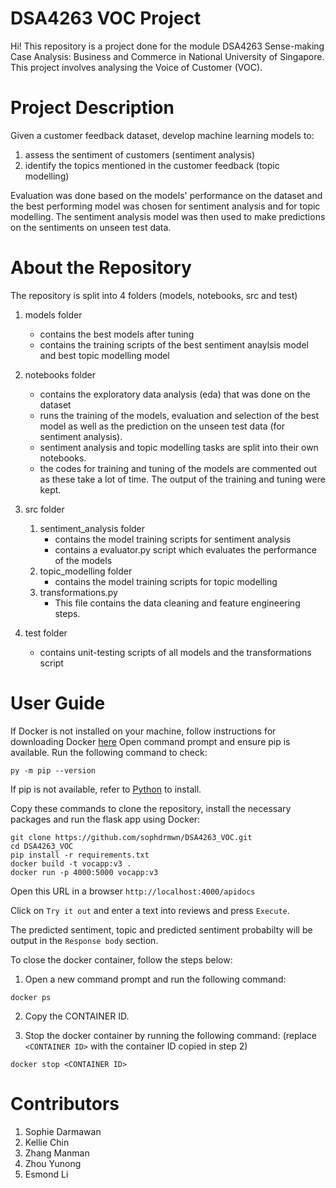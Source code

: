 # DSA4263 VOC Project
Hi! This repository is a project done for the module DSA4263 Sense-making Case Analysis: Business and Commerce in National University of Singapore. This project involves analysing the Voice of Customer (VOC). 

# Project Description
Given a customer feedback dataset, develop machine learning models to:
  1. assess the sentiment of customers (sentiment analysis)
  2. identify the topics mentioned in the customer feedback (topic modelling)

Evaluation was done based on the models' performance on the dataset and the best performing model was chosen for sentiment analysis and for topic modelling. The sentiment analysis model was then used to make predictions on the sentiments on unseen test data.

# About the Repository
The repository is split into 4 folders (models, notebooks, src and test)

  1. models folder
      - contains the best models after tuning
      - contains the training scripts of the best sentiment anaylsis model and best topic modelling model
    
  2. notebooks folder
      - contains the exploratory data analysis (eda) that was done on the dataset
      - runs the training of the models, evaluation and selection of the best model as well as the prediction on the unseen test data (for sentiment analysis). 
      - sentiment analysis and topic modelling tasks are split into their own notebooks. 
      - the codes for training and tuning of the models are commented out as these take a lot of time. The output of the training and tuning were kept. 
  
  3. src folder
      1. sentiment_analysis folder
          - contains the model training scripts for sentiment analysis
          - contains a evaluator.py script which evaluates the performance of the models
      2. topic_modelling folder
          - contains the model training scripts for topic modelling
      3. transformations.py
          - This file contains the data cleaning and feature engineering steps.
   
  4. test folder
      - contains unit-testing scripts of all models and the transformations script
     

# User Guide
If Docker is not installed on your machine, follow instructions for downloading Docker [here](https://docs.docker.com/desktop/install/windows-install/)
Open command prompt and ensure pip is available. Run the following command to check:
```
py -m pip --version
```
If pip is not available, refer to [Python](https://packaging.python.org/en/latest/tutorials/installing-packages/#:~:text=Ensure%20you%20can%20run%20pip%20from%20the%20command%20line,-Additionally%2C%20you'll&text=Run%20python%20get%2Dpip.py,they're%20not%20installed%20already.&text=Be%20cautious%20if%20you're,system%20or%20another%20package%20manager.)  to install. 

Copy these commands to clone the repository, install the necessary packages and run the flask app using Docker:
```
git clone https://github.com/sophdrmwn/DSA4263_VOC.git
cd DSA4263_VOC
pip install -r requirements.txt
docker build -t vocapp:v3 .
docker run -p 4000:5000 vocapp:v3
```
Open this URL in a browser `http://localhost:4000/apidocs` 

Click on `Try it out` and enter a text into reviews and press `Execute`. 

The predicted sentiment, topic and predicted sentiment probabilty will be output in the `Response body` section. 

To close the docker container, follow the steps below:
  1. Open a new command prompt and run the following command:
  ```
  docker ps
  ```
  
  2. Copy the CONTAINER ID. 
  
  3. Stop the docker container by running the following command: (replace `<CONTAINER ID>` with the container ID copied in step 2)
  ```
  docker stop <CONTAINER ID>
  ```


# Contributors
  1. Sophie Darmawan
  2. Kellie Chin
  3. Zhang Manman
  4. Zhou Yunong
  5. Esmond Li
